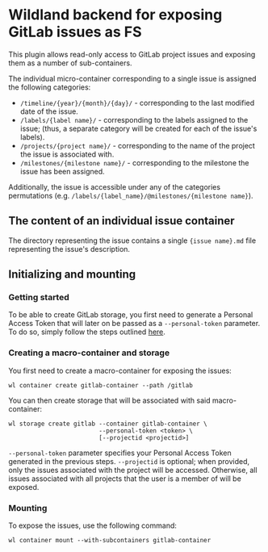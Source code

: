 # Wildland backend for exposing GitLab issues as FS
This plugin allows read-only access to GitLab project issues and exposing them as a number of sub-containers.

The individual micro-container corresponding to a single issue is assigned the following categories:

- `/timeline/{year}/{month}/{day}/` - corresponding to the last modified date of the issue.
- `/labels/{label name}/` - corresponding to the labels assigned to the issue; (thus, a separate category will be created for each of the issue's labels).
- `/projects/{project name}/` - corresponding to the name of the project the issue is associated with.
- `/milestones/{milestone name}/` - corresponding to the milestone the issue has been assigned.

Additionally, the issue is accessible under any of the categories permutations (e.g. `/labels/{label_name}/@milestones/{milestone name}`).

## The content of an individual issue container

The directory representing the issue contains a single `{issue name}.md` file representing the issue's description.

## Initializing and mounting

### Getting started

To be able to create GitLab storage, you first need to generate a Personal Access Token that will later on be passed as a `--personal-token` parameter. To do so, simply follow the steps outlined [here][1].

### Creating a macro-container and storage

You first need to create a macro-container for exposing the issues:
```
wl container create gitlab-container --path /gitlab
```
You can then create storage that will be associated with said macro-container:
```
wl storage create gitlab --container gitlab-container \ 
                         --personal-token <token> \
                         [--projectid <projectid>]
```
`--personal-token` parameter specifies your Personal Access Token generated in the previous steps.
`--projectid` is optional; when provided, only the issues associated with the project will be accessed. Otherwise, all issues associated with all projects that the user is a member of will be exposed.

### Mounting

To expose the issues, use the following command:
```
wl container mount --with-subcontainers gitlab-container
```

[1]: https://docs.gitlab.com/ee/user/profile/personal_access_tokens.html




